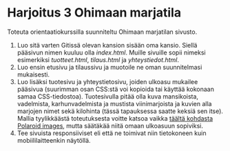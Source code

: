 # Harjoitus 3 Ohimaan marjatila

Toteuta orientaatiokurssilla suunniteltu Ohimaan marjatilan sivusto. 
1. Luo sitä varten Gitissä olevan kansion sisään oma kansio. Siellä pääsivun nimen kuuluu olla *index.html*. Muille sivuille sopii nimeksi esimerkiksi *tuotteet.html*, *tilaus.html* ja *yhteystiedot.html*. 
2. Luo ensin etusivu ja tilaussivu ja muotoile ne oman suunnitelmasi mukaisesti.
3. Luo lisäksi tuotesivu ja yhteystietosivu, joiden ulkoasu mukailee pääsivua (suurimman osan CSS:stä voi kopioida tai käyttää kokonaan samaa CSS-tiedostoa). Tuotesivulla pitää olla kuva mansikoista, vadelmista, karhunvadelmista ja mustista viinimarjoista ja kuvien alla marjojen nimet sekä kilohinta (tässä tapauksessa saatte keksiä sen itse). Mallia tyylikkäästä toteutuksesta voitte katsoa vaikka [täältä kohdasta Polaroid images](https://www.w3schools.com/css/css3_images.asp)<base target="_blank">, mutta säätäkää niitä omaan ulkoasuun sopiviksi.
4. Tee sivuista responsiiviset eli että ne toimivat niin tietokoneen kuin mobiililaitteenkin näytöllä.